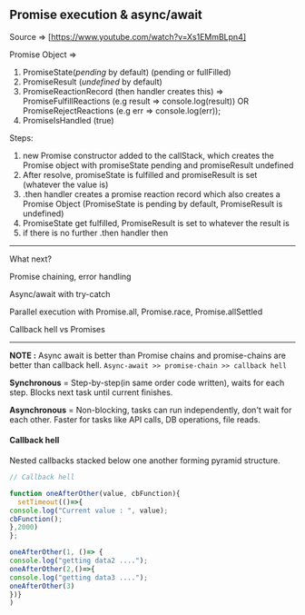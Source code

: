 ## Promise execution & async/await

Source => [https://www.youtube.com/watch?v=Xs1EMmBLpn4]



Promise Object => 
1. PromiseState(*pending* by default) (pending or fullFilled)
2. PromiseResult (*undefined* by default) 
3. PromiseReactionRecord (then handler creates this) => PromiseFulfillReactions (e.g result => console.log(result)) OR PromiseRejectReactions (e.g err => console.log(err));
4. PromiseIsHandled (true)



Steps:
1. new Promise constructor added to the callStack, which creates the Promise object with promiseState pending and promiseResult undefined
2. After resolve, promiseState is fulfilled and promiseResult is set (whatever the value is)
3. .then handler creates a promise reaction record which also creates a Promise Object (PromiseState is pending by default, PromiseResult is undefined)
4. PromiseState get fulfilled, PromiseResult is set to whatever the result is
5. if there is no further .then handler then

-----

What next?

Promise chaining, error handling

Async/await with try-catch

Parallel execution with Promise.all, Promise.race, Promise.allSettled

Callback hell vs Promises

-----

**NOTE :** Async await is better than Promise chains and promise-chains are better than callback hell. `Async-await >> promise-chain >> callback hell`

**Synchronous** = Step-by-step(in same order code written), waits for each step. 	Blocks next task until current finishes.

**Asynchronous** = Non-blocking, tasks can run independently, don't wait for each other. Faster for tasks like API calls, DB operations, file reads.

#### Callback hell

Nested callbacks stacked below one another forming pyramid structure.

```js
// Callback hell

function oneAfterOther(value, cbFunction){
  setTimeout(()=>{
console.log("Current value : ", value);
cbFunction();
},2000)
};

oneAfterOther(1, ()=> {
console.log("getting data2 ....");
oneAfterOther(2,()=>{
console.log("getting data3 ....");
oneAfterOther(3)
})}
)
```

